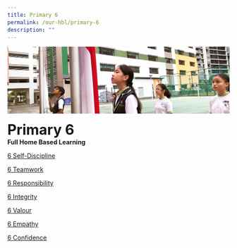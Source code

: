 ```yaml
---
title: Primary 6
permalink: /our-hbl/primary-6
description: ""
---
```

![](/images/sub-banner.jpg)

**<font size=6>Primary 6</font>**<br>
**Full Home Based Learning**

[6 Self-Discipline](https://docs.google.com/document/d/e/2PACX-1vQico2cilLkrPL6q2i-uFhTsEbfOkyCMBc_4RbUH0e_2G7tZcN5400GvjnF-FER3w/pub)

[6 Teamwork](https://docs.google.com/document/d/e/2PACX-1vQHtD4cTdLjT9LvQiGVKHxAb-fvsdc07YJM-c0muev-AjZbezwwgpwfvcpeCSJ3hw/pub)

[6 Responsibility](https://docs.google.com/document/d/e/2PACX-1vQB2gkvi4yIRvEv3MLmNMIcA4wxgJtFME8PSro3_rX9AovAyHarMsswLeaf45je0Q/pub)

[6 Integrity](https://docs.google.com/document/d/e/2PACX-1vToV61--cpAeRLJCAk1y_tYb7fQhWDtdbgYpnucHBxU2Iw2GVtTJlSm_WLVUS4IQA/pub)

[6 Valour](https://docs.google.com/document/d/e/2PACX-1vRMUpDn0vZqm3T2DjQh2EdwlUADDwzAtYA-OrSQVkYIiE_xqV9Wo-Izaqs75VrEww/pub)

[6 Empathy](https://docs.google.com/document/d/e/2PACX-1vRDuOWgTkvAbFZyuGi9Ag8aFtY2qtvOp9Ini6_qTrxHJqCgm0uZgREPsT3PO6Sm4w/pub)

[6 Confidence](https://docs.google.com/document/d/e/2PACX-1vSiDz6fzfBkFLOhw-FvmdtboF-KmQQn8Ps9pjo3pcaoC7bNLDkqXxD8xKy7r9HsYQ/pub)